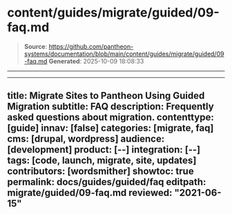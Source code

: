 # content/guides/migrate/guided/09-faq.md

> **Source**: https://github.com/pantheon-systems/documentation/blob/main/content/guides/migrate/guided/09-faq.md
> **Generated**: 2025-10-09 18:08:33

---

---
title: Migrate Sites to Pantheon Using Guided Migration
subtitle: FAQ
description: Frequently asked questions about migration.
contenttype: [guide]
innav: [false]
categories: [migrate, faq]
cms: [drupal, wordpress]
audience: [development]
product: [--]
integration: [--]
tags: [code, launch, migrate, site, updates]
contributors: [wordsmither]
showtoc: true
permalink: docs/guides/guided/faq
editpath: migrate/guided/09-faq.md
reviewed: "2021-06-15"
---

<Partial file="migrate/faq-general.md" />
<Partial file="migrate/faq-drupal.md" />
<Partial file="migrate/faq-wordpress.md" />
